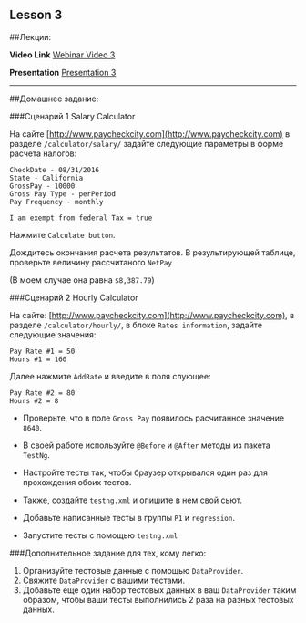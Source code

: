 Lesson 3
----
##Лекции:

**Video Link** [Webinar Video 3](https://youtu.be/A625Zq_5cR4) 

**Presentation** [Presentation 3](https://www.dropbox.com/s/6afk3lkk12083ya/)

----
##Домашнее задание:

###Сценарий 1 Salary Calculator

На сайте [http://www.paycheckcity.com](http://www.paycheckcity.com)  в разделе `/calculator/salary/`
задайте следующие параметры в форме расчета налогов:
```
CheckDate - 08/31/2016
State - California
GrossPay - 10000
Gross Pay Type - perPeriod
Pay Frequency - monthly

I am exempt from federal Tax = true
```

Нажмите `Calculate button`.  

Дождитесь окончания расчета результатов. 
В результирующей таблице, проверьте величину рассчитаного `NetPay`

(В моем случае она равна `$8,387.79`)

###Сценарий 2 Hourly Calculator

На сайте: [http://www.paycheckcity.com](http://www.paycheckcity.com), в разделе `/calculator/hourly/`, в блоке `Rates information`, задайте следующие значения:
```
Pay Rate #1 = 50 
Hours #1 = 160
``` 
Далее нажмите `AddRate` и введите в поля слующее:
```
Pay Rate #2 = 80
Hours #2 = 8
```

* Проверьте, что в поле `Gross Pay` появилось расчитанное значение `8640`.

* В своей работе используйте `@Before` и `@After` методы из пакета `TestNg`.

* Настройте тесты так, чтобы браузер открывался один раз для прохождения обоих тестов.

* Также, создайте `testng.xml` и опишите в нем свой сьют.

* Добавьте написанные тесты в группы `P1` и `regression`.

* Запустите тесты с помощью `testng.xml`


###Дополнительное задание для тех, кому легко:  

1. Организуйте тестовые данные с помощью `DataProvider`. 
2. Свяжите `DataProvider` с вашими тестами.
3. Добавьте еще один набор тестовых данных в ваш `DataProvider` таким образом, чтобы ваши тесты выполнились 2 раза на разных тестовых данных.
